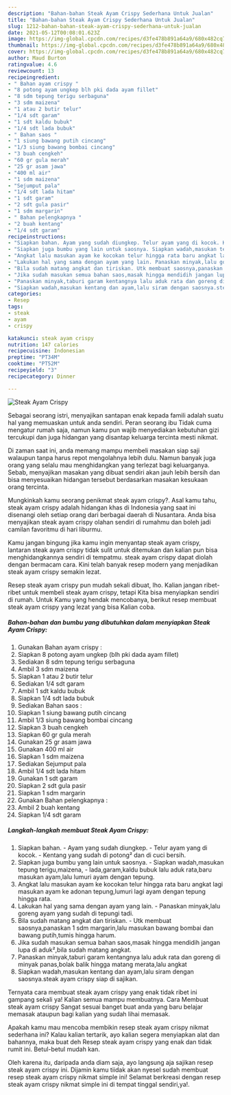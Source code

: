 ```yaml
---
description: "Bahan-bahan Steak Ayam Crispy Sederhana Untuk Jualan"
title: "Bahan-bahan Steak Ayam Crispy Sederhana Untuk Jualan"
slug: 1212-bahan-bahan-steak-ayam-crispy-sederhana-untuk-jualan
date: 2021-05-12T00:08:01.623Z
image: https://img-global.cpcdn.com/recipes/d3fe478b891a64a9/680x482cq70/steak-ayam-crispy-foto-resep-utama.jpg
thumbnail: https://img-global.cpcdn.com/recipes/d3fe478b891a64a9/680x482cq70/steak-ayam-crispy-foto-resep-utama.jpg
cover: https://img-global.cpcdn.com/recipes/d3fe478b891a64a9/680x482cq70/steak-ayam-crispy-foto-resep-utama.jpg
author: Maud Burton
ratingvalue: 4.6
reviewcount: 13
recipeingredient:
- " Bahan ayam crispy "
- "8 potong ayam ungkep blh pki dada ayam fillet"
- "8 sdm tepung terigu serbaguna"
- "3 sdm maizena"
- "1 atau 2 butir telur"
- "1/4 sdt garam"
- "1 sdt kaldu bubuk"
- "1/4 sdt lada bubuk"
- " Bahan saos "
- "1 siung bawang putih cincang"
- "1/3 siung bawang bombai cincang"
- "3 buah cengkeh"
- "60 gr gula merah"
- "25 gr asam jawa"
- "400 ml air"
- "1 sdm maizena"
- "Sejumput pala"
- "1/4 sdt lada hitam"
- "1 sdt garam"
- "2 sdt gula pasir"
- "1 sdm margarin"
- " Bahan pelengkapnya "
- "2 buah kentang"
- "1/4 sdt garam"
recipeinstructions:
- "Siapkan bahan. Ayam yang sudah diungkep. Telur ayam yang di kocok. Kentang yang sudah di potong² dan di cuci bersih."
- "Siapkan juga bumbu yang lain untuk saosnya. Siapkan wadah,masukan tepung terigu,maizena, lada,garam,kaldu bubuk lalu aduk rata,baru masukan ayam,lalu lumuri ayam dengan tepung."
- "Angkat lalu masukan ayam ke kocokan telur hingga rata baru angkat lagi masukan ayam ke adonan tepung,lumuri lagi ayam dengan tepung hingga rata."
- "Lakukan hal yang sama dengan ayam yang lain. Panaskan minyak,lalu goreng ayam yang sudah di tepungi tadi."
- "Bila sudah matang angkat dan tiriskan. Utk membuat saosnya,panaskan 1 sdm margarin,lalu masukan bawang bombai dan bawang putih,tumis hingga harum."
- "Jika sudah masukan semua bahan saos,masak hingga mendidih jangan lupa di aduk²,bila sudah matang angkat."
- "Panaskan minyak,taburi garam kentangnya lalu aduk rata dan goreng di minyak panas,bolak balik hingga matang merata,lalu angkat"
- "Siapkan wadah,masukan kentang dan ayam,lalu siram dengan saosnya.steak ayam crispy siap di sajikan."
categories:
- Resep
tags:
- steak
- ayam
- crispy

katakunci: steak ayam crispy 
nutrition: 147 calories
recipecuisine: Indonesian
preptime: "PT34M"
cooktime: "PT52M"
recipeyield: "3"
recipecategory: Dinner

---
```



![Steak Ayam Crispy](https://img-global.cpcdn.com/recipes/d3fe478b891a64a9/680x482cq70/steak-ayam-crispy-foto-resep-utama.jpg)

Sebagai seorang istri, menyajikan santapan enak kepada famili adalah suatu hal yang memuaskan untuk anda sendiri. Peran seorang ibu Tidak cuma mengatur rumah saja, namun kamu pun wajib menyediakan kebutuhan gizi tercukupi dan juga hidangan yang disantap keluarga tercinta mesti nikmat.

Di zaman  saat ini, anda memang mampu membeli masakan siap saji walaupun tanpa harus repot mengolahnya lebih dulu. Namun banyak juga orang yang selalu mau menghidangkan yang terlezat bagi keluarganya. Sebab, menyajikan masakan yang dibuat sendiri akan jauh lebih bersih dan bisa menyesuaikan hidangan tersebut berdasarkan masakan kesukaan orang tercinta. 



Mungkinkah kamu seorang penikmat steak ayam crispy?. Asal kamu tahu, steak ayam crispy adalah hidangan khas di Indonesia yang saat ini disenangi oleh setiap orang dari berbagai daerah di Nusantara. Anda bisa menyajikan steak ayam crispy olahan sendiri di rumahmu dan boleh jadi camilan favoritmu di hari liburmu.

Kamu jangan bingung jika kamu ingin menyantap steak ayam crispy, lantaran steak ayam crispy tidak sulit untuk ditemukan dan kalian pun bisa menghidangkannya sendiri di tempatmu. steak ayam crispy dapat diolah dengan bermacam cara. Kini telah banyak resep modern yang menjadikan steak ayam crispy semakin lezat.

Resep steak ayam crispy pun mudah sekali dibuat, lho. Kalian jangan ribet-ribet untuk membeli steak ayam crispy, tetapi Kita bisa menyiapkan sendiri di rumah. Untuk Kamu yang hendak mencobanya, berikut resep membuat steak ayam crispy yang lezat yang bisa Kalian coba.

<!--inarticleads1-->

##### Bahan-bahan dan bumbu yang dibutuhkan dalam menyiapkan Steak Ayam Crispy:

1. Gunakan  Bahan ayam crispy :
1. Siapkan 8 potong ayam ungkep (blh pki dada ayam fillet)
1. Sediakan 8 sdm tepung terigu serbaguna
1. Ambil 3 sdm maizena
1. Siapkan 1 atau 2 butir telur
1. Sediakan 1/4 sdt garam
1. Ambil 1 sdt kaldu bubuk
1. Siapkan 1/4 sdt lada bubuk
1. Sediakan  Bahan saos :
1. Siapkan 1 siung bawang putih cincang
1. Ambil 1/3 siung bawang bombai cincang
1. Siapkan 3 buah cengkeh
1. Siapkan 60 gr gula merah
1. Gunakan 25 gr asam jawa
1. Gunakan 400 ml air
1. Siapkan 1 sdm maizena
1. Sediakan Sejumput pala
1. Ambil 1/4 sdt lada hitam
1. Gunakan 1 sdt garam
1. Siapkan 2 sdt gula pasir
1. Siapkan 1 sdm margarin
1. Gunakan  Bahan pelengkapnya :
1. Ambil 2 buah kentang
1. Siapkan 1/4 sdt garam




<!--inarticleads2-->

##### Langkah-langkah membuat Steak Ayam Crispy:

1. Siapkan bahan. - Ayam yang sudah diungkep. - Telur ayam yang di kocok. - Kentang yang sudah di potong² dan di cuci bersih.
1. Siapkan juga bumbu yang lain untuk saosnya. - Siapkan wadah,masukan tepung terigu,maizena, - lada,garam,kaldu bubuk lalu aduk rata,baru masukan ayam,lalu lumuri ayam dengan tepung.
1. Angkat lalu masukan ayam ke kocokan telur hingga rata baru angkat lagi masukan ayam ke adonan tepung,lumuri lagi ayam dengan tepung hingga rata.
1. Lakukan hal yang sama dengan ayam yang lain. - Panaskan minyak,lalu goreng ayam yang sudah di tepungi tadi.
1. Bila sudah matang angkat dan tiriskan. - Utk membuat saosnya,panaskan 1 sdm margarin,lalu masukan bawang bombai dan bawang putih,tumis hingga harum.
1. Jika sudah masukan semua bahan saos,masak hingga mendidih jangan lupa di aduk²,bila sudah matang angkat.
1. Panaskan minyak,taburi garam kentangnya lalu aduk rata dan goreng di minyak panas,bolak balik hingga matang merata,lalu angkat
1. Siapkan wadah,masukan kentang dan ayam,lalu siram dengan saosnya.steak ayam crispy siap di sajikan.




Ternyata cara membuat steak ayam crispy yang enak tidak ribet ini gampang sekali ya! Kalian semua mampu membuatnya. Cara Membuat steak ayam crispy Sangat sesuai banget buat anda yang baru belajar memasak ataupun bagi kalian yang sudah lihai memasak.

Apakah kamu mau mencoba membikin resep steak ayam crispy nikmat sederhana ini? Kalau kalian tertarik, ayo kalian segera menyiapkan alat dan bahannya, maka buat deh Resep steak ayam crispy yang enak dan tidak rumit ini. Betul-betul mudah kan. 

Oleh karena itu, daripada anda diam saja, ayo langsung aja sajikan resep steak ayam crispy ini. Dijamin kamu tiidak akan nyesel sudah membuat resep steak ayam crispy nikmat simple ini! Selamat berkreasi dengan resep steak ayam crispy nikmat simple ini di tempat tinggal sendiri,ya!.

